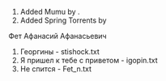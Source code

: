1. Added Mumu by <pencale>.
2. Added Spring Torrents by <yemelin>

Фет Афанасий Афанасьевич

1. Георгины - stishock.txt
2. Я пришел к тебе с приветом - igopin.txt
3. Не спится - Fet_n.txt
